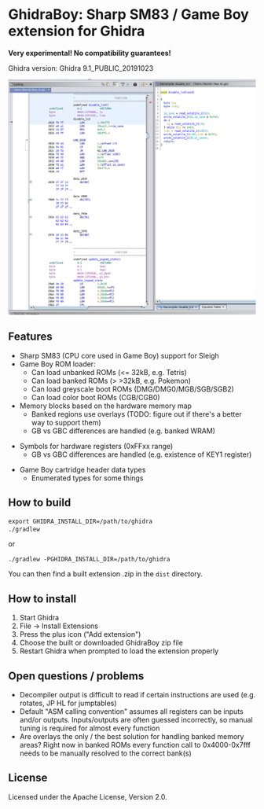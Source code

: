 # GhidraBoy: Sharp SM83 / Game Boy extension for Ghidra

**Very experimental! No compatibility guarantees!**

Ghidra version: Ghidra 9.1_PUBLIC_20191023

![Tetris disassembly](screenshot.png)

## Features

* Sharp SM83 (CPU core used in Game Boy) support for Sleigh
* Game Boy ROM loader:
  - Can load unbanked ROMs (&lt;= 32kB, e.g. Tetris)
  - Can load banked ROMs (&gt; >32kB, e.g. Pokemon)
  - Can load greyscale boot ROMs (DMG/DMG0/MGB/SGB/SGB2)
  - Can load color boot ROMs (CGB/CGB0)
* Memory blocks based on the hardware memory map
  - Banked regions use overlays (TODO: figure out if there's a better way to
    support them)
  - GB vs GBC differences are handled (e.g. banked WRAM)
- Symbols for hardware registers (0xFFxx range)
  - GB vs GBC differences are handled (e.g. existence of KEY1 register)
* Game Boy cartridge header data types
  - Enumerated types for some things

## How to build

```
export GHIDRA_INSTALL_DIR=/path/to/ghidra
./gradlew
```

or

```
./gradlew -PGHIDRA_INSTALL_DIR=/path/to/ghidra
```

You can then find a built extension .zip in the `dist` directory.

## How to install

1. Start Ghidra
2. File -> Install Extensions
3. Press the plus icon ("Add extension")
4. Choose the built or downloaded GhidraBoy zip file
5. Restart Ghidra when prompted to load the extension properly

## Open questions / problems

- Decompiler output is difficult to read if certain instructions are used (e.g.
  rotates, JP HL for jumptables)
- Default "ASM calling convention" assumes all registers can be inputs and/or
  outputs. Inputs/outputs are often guessed incorrectly, so manual tuning is
  required for almost every function
- Are overlays the only / the best solution for handling banked memory areas?
  Right now in banked ROMs every function call to 0x4000-0x7fff needs to be
  manually resolved to the correct bank(s)

## License

Licensed under the Apache License, Version 2.0.
